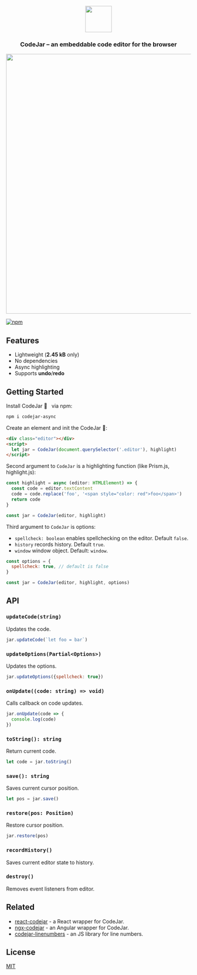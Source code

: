<p align="center"><a href="https://medv.io/codejar/"><img src="https://medv.io/assets/codejar.svg" width="72"></a></p>
<h3 align="center">CodeJar – an embeddable code editor for the browser</h3>
<p align="center"><a href="https://medv.io/codejar/"><img src="https://medv.io/assets/codejar/screenshot.png" width="709"></a></p>

[![npm](https://img.shields.io/npm/v/codejar-async?color=brightgreen)](https://www.npmjs.com/package/codejar-async)

## Features

* Lightweight (**2.45 kB** only)
* No dependencies
* Async highlighting
* Supports **undo**/**redo**

## Getting Started

Install CodeJar 🍯 &nbsp; via npm:

```bash
npm i codejar-async
```

Create an element and init the CodeJar 🍯:

```html
<div class="editor"></div>
<script>
  let jar = CodeJar(document.querySelector('.editor'), highlight)
</script>
```

Second argument to `CodeJar` is a highlighting function (like Prism.js, highlight.js):

```ts
const highlight = async (editor: HTMLElement) => {
  const code = editor.textContent
  code = code.replace('foo', '<span style="color: red">foo</span>')
  return code
}

const jar = CodeJar(editor, highlight)
```

Third argument to `CodeJar` is options:

- `spellcheck: boolean` enables spellchecking on the editor. Default `false`.
- `history` records history. Default `true`.
- `window` window object. Default: `window`.

```js
const options = {
  spellcheck: true, // default is false
}

const jar = CodeJar(editor, highlight, options)
```

## API

### `updateCode(string)`

Updates the code.

```js
jar.updateCode(`let foo = bar`)
```

### `updateOptions(Partial<Options>)`

Updates the options.

```js
jar.updateOptions({spellcheck: true})
```

### `onUpdate((code: string) => void)`

Calls callback on code updates.

```js
jar.onUpdate(code => {
  console.log(code)
})
```

### `toString(): string`

Return current code.

```js
let code = jar.toString()
```

### `save(): string`

Saves current cursor position.

```js
let pos = jar.save()
```

### `restore(pos: Position)`

Restore cursor position.

```js
jar.restore(pos)
```

### `recordHistory()`

Saves current editor state to history.

### `destroy()`

Removes event listeners from editor.

## Related

* [react-codejar](https://github.com/guilhermelimak/react-codejar) - a React wrapper for CodeJar.
* [ngx-codejar](https://github.com/julianpoemp/ngx-codejar) - an Angular wrapper for CodeJar.
* [codejar-linenumbers](https://github.com/julianpoemp/codejar-linenumbers) - an JS library for line numbers.

## License

[MIT](LICENSE)
